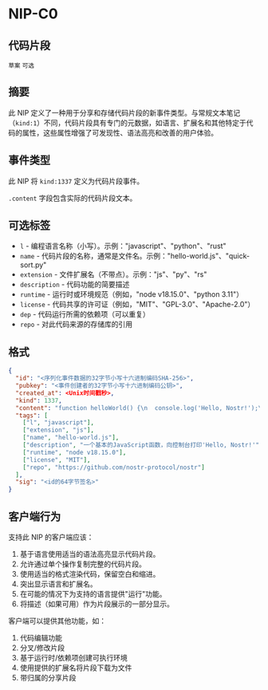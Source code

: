 NIP-C0
======

代码片段
-------------

`草案` `可选`

## 摘要

此 NIP 定义了一种用于分享和存储代码片段的新事件类型。与常规文本笔记（`kind:1`）不同，代码片段具有专门的元数据，如语言、扩展名和其他特定于代码的属性，这些属性增强了可发现性、语法高亮和改善的用户体验。

## 事件类型

此 NIP 将 `kind:1337` 定义为代码片段事件。

`.content` 字段包含实际的代码片段文本。

## 可选标签

- `l` - 编程语言名称（小写）。示例："javascript"、"python"、"rust"
- `name` - 代码片段的名称，通常是文件名。示例："hello-world.js"、"quick-sort.py"
- `extension` - 文件扩展名（不带点）。示例："js"、"py"、"rs"
- `description` - 代码功能的简要描述
- `runtime` - 运行时或环境规范（例如，"node v18.15.0"、"python 3.11"）
- `license` - 代码共享的许可证（例如，"MIT"、"GPL-3.0"、"Apache-2.0"）
- `dep` - 代码运行所需的依赖项（可以重复）
- `repo` - 对此代码来源的存储库的引用

## 格式

```json
{
  "id": "<序列化事件数据的32字节小写十六进制编码SHA-256>",
  "pubkey": "<事件创建者的32字节小写十六进制编码公钥>",
  "created_at": <Unix时间戳秒>,
  "kind": 1337,
  "content": "function helloWorld() {\n  console.log('Hello, Nostr!');\n}\n\nhelloWorld();",
  "tags": [
    ["l", "javascript"],
    ["extension", "js"],
    ["name", "hello-world.js"],
    ["description", "一个基本的JavaScript函数，向控制台打印'Hello, Nostr!'"],
    ["runtime", "node v18.15.0"],
    ["license", "MIT"],
    ["repo", "https://github.com/nostr-protocol/nostr"]
  ],
  "sig": "<id的64字节签名>"
}
```

## 客户端行为

支持此 NIP 的客户端应该：

1. 基于语言使用适当的语法高亮显示代码片段。
2. 允许通过单个操作复制完整的代码片段。
3. 使用适当的格式渲染代码，保留空白和缩进。
4. 突出显示语言和扩展名。
5. 在可能的情况下为支持的语言提供"运行"功能。
6. 将描述（如果可用）作为片段展示的一部分显示。

客户端可以提供其他功能，如：

1. 代码编辑功能
2. 分叉/修改片段
3. 基于运行时/依赖项创建可执行环境
4. 使用提供的扩展名将片段下载为文件
5. 带归属的分享片段
